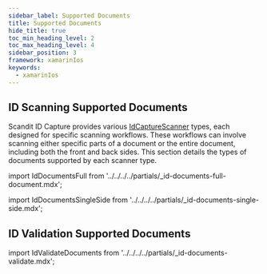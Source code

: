 ```yaml
---
sidebar_label: Supported Documents
title: Supported Documents
hide_title: true
toc_min_heading_level: 2
toc_max_heading_level: 4
sidebar_position: 3
framework: xamarinIos
keywords:
  - xamarinIos
---
```


## ID Scanning Supported Documents

Scandit ID Capture provides various [IdCaptureScanner](https://docs.scandit.com/data-capture-sdk/xamarin.ios/id-capture/api/id-capture-scanner.html#id-capture-scanner) types, each designed for specific scanning workflows. These workflows can involve scanning either specific parts of a document or the entire document, including both the front and back sides. This section details the types of documents supported by each scanner type.

import IdDocumentsFull from '../../../../partials/_id-documents-full-document.mdx';

<IdDocumentsFull/>

import IdDocumentsSingleSide from '../../../../partials/_id-documents-single-side.mdx';

<IdDocumentsSingleSide/>

## ID Validation Supported Documents

import IdValidateDocuments from '../../../../partials/_id-documents-validate.mdx';

<IdValidateDocuments/>